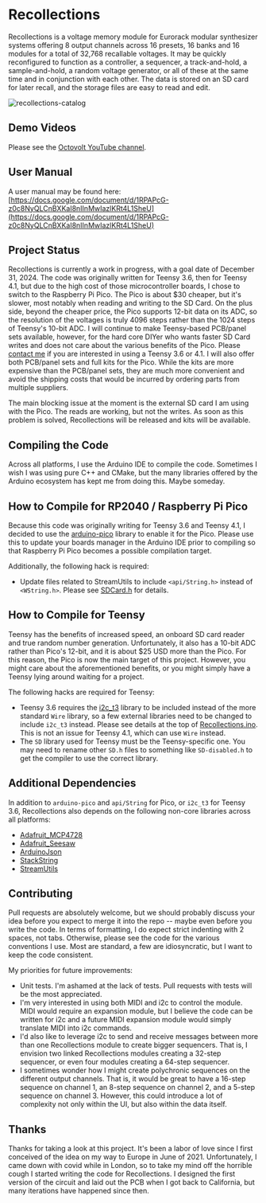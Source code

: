 Recollections
=============

Recollections is a voltage memory module for Eurorack modular synthesizer systems offering 8 output
channels across 16 presets, 16 banks and 16 modules for a total of 32,768 recallable voltages. It
may be quickly reconfigured to function as a controller, a sequencer, a track-and-hold, a
sample-and-hold, a random voltage generator, or all of these at the same time and in conjunction
with each other. The data is stored on an SD card for later recall, and the storage files are easy
to read and edit.

![recollections-catalog](https://github.com/octovolt/Recollections/assets/78008936/e6ed3ae6-a958-4913-9924-764b3f795558)

Demo Videos
-----------
Please see the [Octovolt YouTube channel](https://www.youtube.com/@octopus-arts).

User Manual
-----------
A user manual may be found here:
[https://docs.google.com/document/d/1RPAPcG-z0c8NyQLCnBXKaI8nIInMwIazlKRt4L1SheU](https://docs.google.com/document/d/1RPAPcG-z0c8NyQLCnBXKaI8nIInMwIazlKRt4L1SheU)

Project Status
--------------
Recollections is currently a work in progress, with a goal date of December 31, 2024. The code was 
originally written for Teensy 3.6, then for Teensy 4.1, but due to the high cost of those 
microcontroller boards, I chose to switch to the Raspberry Pi Pico. The Pico is about $30 cheaper, 
but it's slower, most notably when reading and writing to the SD Card. On the plus side, beyond the 
cheaper price, the Pico supports 12-bit data on its ADC, so the resolution of the voltages is truly 
4096 steps rather than the 1024 steps of Teensy's 10-bit ADC. I will continue to make Teensy-based 
PCB/panel sets available, however, for the hard core DIYer who wants faster SD Card writes and
does not care about the various benefits of the Pico. Please [contact me](https://octovolt.xyz/contact) 
if you are interested in using a Teensy 3.6 or 4.1. I will also offer both PCB/panel sets and 
full kits for the Pico. While the kits are more expensive than the PCB/panel sets, they are much more 
convenient and avoid the shipping costs that would be incurred by ordering parts from multiple suppliers.

The main blocking issue at the moment is the external SD card I am using with the Pico. The reads are
working, but not the writes. As soon as this problem is solved, Recollections will be released and kits
will be available.

Compiling the Code
------------------
Across all platforms, I use the Arduino IDE to compile the code. Sometimes I wish I was using pure C++
and CMake, but the many libraries offered by the Arduino ecosystem has kept me from doing this. Maybe 
someday.

How to Compile for RP2040 / Raspberry Pi Pico
---------------------------------------------
Because this code was originally writing for Teensy 3.6 and Teensy 4.1, I decided to use the
[arduino-pico](https://github.com/earlephilhower/arduino-pico) library to enable it for the Pico.
Please use this to update your boards manager in the Arduino IDE prior to compiling so that
Raspberry Pi Pico becomes a possible compilation target.

Additionally, the following hack is required:
* Update files related to StreamUtils to include `<api/String.h>` instead of `<WString.h>`. Please
see [SDCard.h](https://github.com/octovolt/Recollections/blob/main/SDCard.h) for details.

How to Compile for Teensy
-------------------------
Teensy has the benefits of increased speed, an onboard SD card reader and true random number
generation. Unfortunately, it also has a 10-bit ADC rather than Pico's 12-bit, and it is about $25
USD more than the Pico. For this reason, the Pico is now the main target of this project. However,
you might care about the aforementioned benefits, or you might simply have a Teensy lying around
waiting for a project.

The following hacks are required for Teensy:
* Teensy 3.6 requires the [i2c_t3]() library to be included instead of the more standard `Wire`
library, so a few external libraries need to be changed to include `i2c_t3` instead. Please see
details at the top of
[Recollections.ino](https://github.com/octovolt/Recollections/blob/main/Recollections.ino).
This is not an issue for Teensy 4.1, which can use `Wire` instead.
* The `SD` library used for Teensy must be the Teensy-specific one. You may need to rename other
`SD.h` files to something like `SD-disabled.h` to get the compiler to use the correct library.

Additional Dependencies
-----------------------
In addition to `arduino-pico` and `api/String` for Pico, or `i2c_t3` for Teensy 3.6, Recollections
also depends on the following non-core libraries across all platforms:
* [Adafruit_MCP4728](https://github.com/adafruit/Adafruit_MCP4728)
* [Adafruit_Seesaw](https://github.com/adafruit/seesaw)
* [ArduinoJson](https://arduinojson.org/)
* [StackString](https://gitlab.com/arduino-libraries/stackstring)
* [StreamUtils](https://github.com/bblanchon/ArduinoStreamUtils)

Contributing
------------
Pull requests are absolutely welcome, but we should probably discuss your idea before you expect to
merge it into the repo -- maybe even before you write the code. In terms of formatting, I do expect
strict indenting with 2 spaces, not tabs. Otherwise, please see the code for the various conventions
I use. Most are standard, a few are idiosyncratic, but I want to keep the code consistent.

My priorities for future improvements:

* Unit tests. I'm ashamed at the lack of tests. Pull requests with tests will be the most appreciated.
* I'm very interested in using both MIDI and i2c to control the module. MIDI would require an expansion
module, but I believe the code can be written for i2c and a future MIDI expansion module would simply
translate MIDI into i2c commands.
* I'd also like to leverage i2c to send and receive messages between more than one Recollections
module to create bigger sequencers. That is, I envision two linked Recollections modules creating a 
32-step sequencer, or even four modules creating a 64-step sequencer.
* I sometimes wonder how I might create polychronic sequences on the different output channels. That is,
it would be great to have a 16-step sequence on channel 1, an 8-step sequence on channel 2, and a 5-step
sequence on channel 3. However, this could introduce a lot of complexity not only within the UI, but also 
within the data itself.

Thanks
------
Thanks for taking a look at this project. It's been a labor of love since I first conceived of the idea on
my way to Europe in June of 2021. Unfortunately, I came down with covid while in London, so to take my mind 
off the horrible cough I started writing the code for Recollections. I designed the first version of the 
circuit and laid out the PCB when I got back to California, but many iterations have happened since then.


